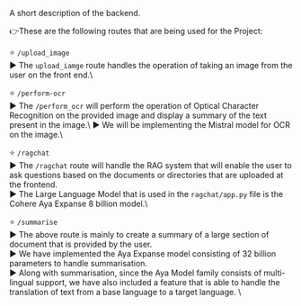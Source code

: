 A short description of the backend.

👉These are the following routes that are being used for the Project:

⭐ `/upload_image`\
▶️ The `upload_iamge` route handles the operation of taking an image from the user on the front end.\\



⭐ `/perform-ocr`\
▶️ The `/perform_ocr` will perform the operation of Optical Character Recognition on the provided image and display a summary of the text present in the image.\ 
▶️ We will be implementing the Mistral model for OCR on the image.\\



⭐ `/ragchat`\
▶️ The `/ragchat` route will handle the RAG system that will enable the user to ask questions based on the documents or directories that are uploaded at the frontend. \
▶️ The Large Language Model that is used in the `ragchat/app.py` file is the Cohere Aya Expanse 8 billion model.\\



⭐ `/summarise`\
▶️ The above route is mainly to create a summary of a large section of document that is provided by the user.\
▶️ We have implemented the Aya Expanse model consisting of 32 billion parameters to handle summarisation.\
▶️ Along with summarisation, since the Aya Model family consists of multi-lingual support, we have also included a feature that is able to handle the translation of text from a base language to a target language. \\
